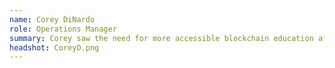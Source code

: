 ```yaml
---
name: Corey DiNardo
role: Operations Manager
summary: Corey saw the need for more accessible blockchain education after having a friend try to explain bitcoin, blockchain, and ethereum numerous times, unsuccessfully. As he learned more, he was able to configure his computer to mine Ethereum and became an advocate for decentralization. He previously worked in product operations for a tech start-up in downtown Chicago. In his spare time, Corey enjoys spending time in nature and taking photos.
headshot: CoreyD.png
---
```

